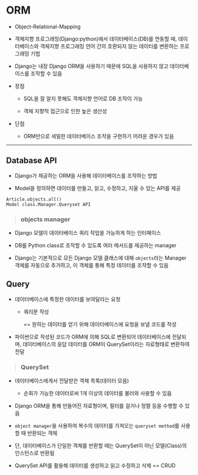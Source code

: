# ORM

- Object-Relational-Mapping

- 객체지향 프로그래밍(Django:python)에서 데이터베이스(DB)를 연동할 때, 데이터베이스와 객체지향 프로그래밍 언어 간의 호환되지 않는 데이터를 변환하는 프로그래밍 기법

- Django는 내장 Django ORM을 사용하기 때문에 SQL을 사용하지 않고 데이터베이스를 조작할 수 있음

- 장점

  - SQL을 잘 알지 못해도 객체지향 언어로 DB 조작이 가능

  - 객체 지향적 접근으로 인한 높은 생산성

- 단점

  - ORM만으로 세밀한 데이터베이스 조작을 구현하기 어려운 경우가 있음

---

## Database API

- Django가 제공하는 ORM을 사용해 데이터베이스를 조작하는 방법

- Model을 정의하면 데이터를 만들고, 읽고, 수정하고, 지울 수 있는 API를 제공

```
Article.objects.all()
Model class.Manager.Queryset API
```

> ### objects manager

- Django 모델이 데이터베이스 쿼리 작업을 가능하게 하는 인터페이스

- DB를 Python class로 조작할 수 있도록 여러 메서드를 제공하는 manager

- Django는 기본적으로 모든 Django 모델 클래스에 대해 `objects`라는 Manager 객체를 자동으로 추가하고, 이 객체를 통해 특정 데이터를 조작할 수 있음

## Query

- 데이터베이스에 특정한 데이터를 보여달라는 요청

  - 쿼리문 작성

    == 원하는 데이터를 얻기 위해 데이터베이스에 요청을 보낼 코드를 작성

- 파이썬으로 작성된 코드가 ORM에 의해 SQL로 변환되어 데이터베이스에 전달되며, 데이터베이스의 응답 데이터를 ORM이 QuerySet이라는 자료형태로 변환하여 전달

> ### QuerySet

- 데이터베이스에게서 전달받은 객체 목록(데이터 모음)

  - 순회가 가능한 데이터로써 1개 이상의 데이터를 불러와 사용할 수 있음

- Django ORM을 통해 만들어진 자료형이며, 필터를 걸거나 정렬 등을 수행할 수 있음

- `object manager`을 사용하여 복수의 데이터를 가져오는 `queryset method`를 사용할 때 반환되는 객체

- 단, 데이터베이스가 단일한 객체를 반환할 때는 QuerySet이 아닌 모델(Class)의 인스턴스로 반환됨

- QuerySet API를 활용해 데이터를 생성하고 읽고 수정하고 삭제 == CRUD